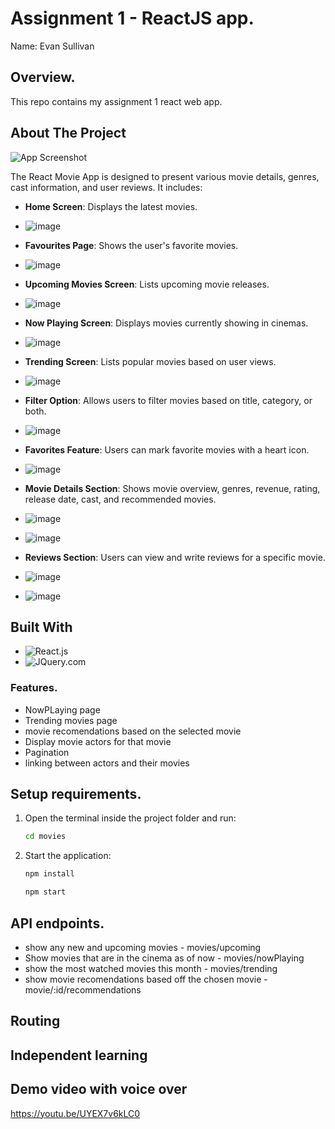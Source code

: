 # Assignment 1 - ReactJS app.

Name: Evan Sullivan

## Overview.

This repo contains my assignment 1 react web app.

## About The Project

![App Screenshot](https://github.com/Evansullivan64/movies-app-assignment/assets/99019007/fe9c6301-87eb-4a0a-8172-c2cb90ce8cab)

The React Movie App is designed to present various movie details, genres, cast information, and user reviews. It includes:
- **Home Screen**: Displays the latest movies.
- ![image](https://github.com/Evansullivan64/movies-app-assignment/assets/99019007/b2327398-ae97-4ff3-ad75-1e8eb296d189)

- **Favourites Page**: Shows the user's favorite movies.
- ![image](https://github.com/Evansullivan64/movies-app-assignment/assets/99019007/71eaa094-5d94-443c-bf0d-c88b962fddb1)

- **Upcoming Movies Screen**: Lists upcoming movie releases.
- ![image](https://github.com/Evansullivan64/movies-app-assignment/assets/99019007/b3210621-0ddb-4c92-8c82-249367e94e18)

- **Now Playing Screen**: Displays movies currently showing in cinemas.
- ![image](https://github.com/Evansullivan64/movies-app-assignment/assets/99019007/974ca4ed-1f69-44da-9b91-cd30c0bc8f86)

- **Trending Screen**: Lists popular movies based on user views.
- ![image](https://github.com/Evansullivan64/movies-app-assignment/assets/99019007/13b9915a-ba7e-4a58-bbb0-e9acdb50151a)

- **Filter Option**: Allows users to filter movies based on title, category, or both.
- ![image](https://github.com/Evansullivan64/movies-app-assignment/assets/99019007/737ce1c7-7437-49ab-8d51-be86c4794bfe)

- **Favorites Feature**: Users can mark favorite movies with a heart icon.
- ![image](https://github.com/Evansullivan64/movies-app-assignment/assets/99019007/23769df9-055a-4dd7-97bf-0180c19f6587)

- **Movie Details Section**: Shows movie overview, genres, revenue, rating, release date, cast, and recommended movies.
- ![image](https://github.com/Evansullivan64/movies-app-assignment/assets/99019007/851da41a-35f6-4f61-813d-ecdd9a43da16)
- ![image](https://github.com/Evansullivan64/movies-app-assignment/assets/99019007/15ff0e66-c2b8-455c-aa0d-f76ff5f67c32)


- **Reviews Section**: Users can view and write reviews for a specific movie.
- ![image](https://github.com/Evansullivan64/movies-app-assignment/assets/99019007/df071105-0edf-4781-9093-777737411dec)
- ![image](https://github.com/Evansullivan64/movies-app-assignment/assets/99019007/444e958c-e4d4-4d9e-93c4-e1ed863412ee)


## Built With

- ![React.js](https://img.shields.io/badge/React-20232A?style=for-the-badge&logo=react&logoColor=61DAFB)
- ![JQuery.com](https://img.shields.io/badge/jQuery-0769AD?style=for-the-badge&logo=jquery&logoColor=white)


### Features.

+ NowPLaying page
+ Trending movies page
+ movie recomendations based on the selected movie
+ Display movie actors for that movie
+ Pagination
+ linking between actors and their movies

## Setup requirements.


1. Open the terminal inside the project folder and run:
    ```sh
    cd movies
    ```
2. Start the application:
    ```sh
    npm install
    ```
    ```sh
    npm start
    ```


## API endpoints.


+ show any new and upcoming movies - movies/upcoming
+ Show movies that are in the cinema as of now - movies/nowPlaying
+ show the most watched movies this month - movies/trending
+ show movie recomendations based off the chosen movie - movie/:id/recommendations

## Routing

## Independent learning

## Demo video with voice over
https://youtu.be/UYEX7v6kLC0